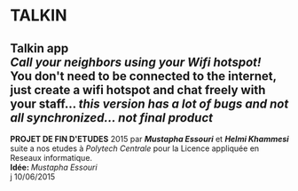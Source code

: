 # TALKIN
<b>Talkin</b> app<br/>
<i>Call your neighbors using your Wifi hotspot!</i><br/>
You don't need to be connected to the internet, just create a wifi hotspot and chat freely with your staff... 
<i>this version has a lot of bugs and not all synchronized... not final product</i>
--------
<b>PROJET DE FIN D'ETUDES</b> 2015 par <i><b>Mustapha Essouri</b></i> et <i><b>Helmi Khammesi</b></i> suite a nos etudes à <i>Polytech Centrale</i> pour la Licence appliquée en Reseaux informatique.<br>
<b>Idée: </b><i>Mustapha Essouri</i><br>
j 10/06/2015
